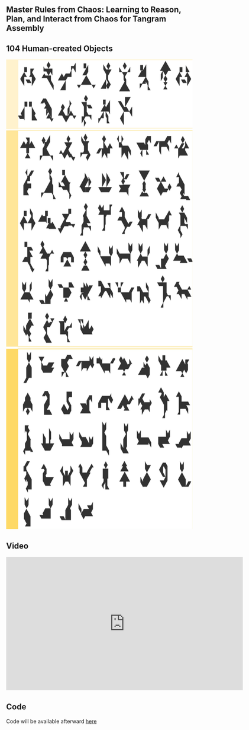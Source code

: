 ## Master Rules from Chaos: Learning to Reason, Plan, and Interact from Chaos for Tangram Assembly

## 104 Human-created Objects

<img src="example.png" width="935" height="1267">

## Video

<center> <iframe width="640" height="360" src="https://github.com/RobotLL/MasterRulesFromChaos/assets/32490390/836f0c4c-c94e-41c1-a4fd-d83f74bfa69f" frameborder="0" allow="accelerometer; autoplay; clipboard-write; encrypted-media; gyroscope; picture-in-picture" allowfullscreen></iframe></center> 

## Code
Code will be available afterward [here](https://github.com/RobotLL/MasterRulesFromChaos) 





  
